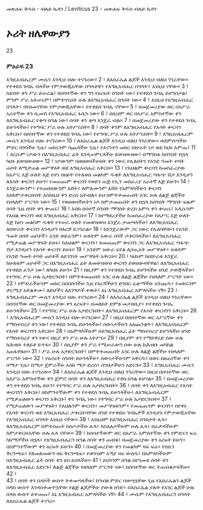 ﻿
መጽሐፍ ቅዱስ - ብሉይ ኪዳን / Leviticus 23 - መጽሐፍ ቅዱስ ብሉይ ኪዳን
# ኦሪት ዘሌዋውያን
23
### ምዕራፍ 23
እግዚአብሔርም ሙሴን እንዲህ ብሎ ተናገረው።
2 ፤ ለእስራኤል ልጆች እንዲህ ብለህ ንገራቸው። የተቀደሰ ጉባኤ ብላችሁ የምታውጁአቸው በዓላቶቼ፥ የእግዚአብሔር በዓላት፥ እነዚህ ናቸው።
3 ፤ ስድስት ቀን ሥራ ይሠራል፤ በሰባተኛው ቀን ግን የዕረፍት ሰንበት ነው፤ የተቀደሰ ጉባኤ ይሆንበታል፤ ምንም ሥራ አትሠሩም፤ በምትኖሩበት ሁሉ ለእግዚአብሔር ሰንበት ነው።
4 ፤ እነዚህ የእግዚአብሔር በዓላት፥ በየዘመናቸው የምታውጁአቸው፥ የተቀደሰ ጉባኤ ናቸው።
5 ፤ በመጀመሪያው ወር በአሥራ አራተኛው ቀን ሲመሽ የእግዚአብሔር ፋሲካ ነው።
6 ፤ በዚህም ወር በአሥራ አምስተኛው ቀን ለእግዚአብሔር የቂጣ በዓል ነው፤ ሰባት ቀን ቂጣ እንጀራ ብሉ።
7 ፤ በመጀመሪያው ቀን የተቀደሰ ጉባኤ ይሁንላችሁ፤ የተግባር ሥራ ሁሉ አትሥሩበት።
8 ፤ ሰባት ቀንም ለእግዚአብሔር የእሳት ቍርባን አቅርቡ፤ በሰባተኛው ቀን የተቀደሰ ጉባኤ ነው፤ የተግባር ሥራ ሁሉ አትሥሩበት።
9 ፤ እግዚአብሔርም ሙሴን እንዲህ ብሎ ተናገረው።
10 ፤ ለእስራኤል ልጆች እንዲህ ብለህ ንገራቸው። ወደምሰጣችሁ ምድር በገባችሁ ጊዜ፥ መከሩንም ባጨዳችሁ ጊዜ፥ የእናንተን መከር በኵራት ነዶ ወደ ካህኑ አምጡ፤
11 ፤ እርሱም ነዶውን በእግዚአብሔር ፊት እንዲሠምርላችሁ ይወዝውዘው፤ በማግስቱ ከሰንበት በኋላ ካህኑ ይወዝውዘው።
12 ፤ ነዶውንም በወዘወዛችሁበት ቀን ነውር የሌለበትን የአንድ ዓመት ተባት ጠቦት ለሚቃጠል መሥዋዕት ወደ እግዚአብሔር አቅርቡ።
13 ፤ የእህልም ቍርባን ከመስፈሪያው ከአሥር እጅ ሁለት እጅ የሆነ በዘይት የተለወሰ መልካም ዱቄት ለእግዚአብሔር ጣፋጭ ሽታ እንዲሆን ለእሳት ቍርባን ይሁን፤ የመጠጡም ቍርባን የወይን ጠጅ የኢን መስፈሪያ አራተኛ እጅ ይሁን።
14 ፤ እንጀራውንም፥ የተጠበሰውንም እሸት፥ ለምለሙንም እሸት የአምላካችሁን ቍርባን እስከምታቀርቡበት እስከዚህ ቀን ድረስ አትብሉ። ይህ በምትቀመጡበት አገር ሁሉ ለልጅ ልጃችሁ የዘላለም ሥርዓት ነው።
15 ፤ የወዘወዛችሁትን ነዶ ከምታመጡበት ቀን በኋላ ከሰንበት ማግስት ፍጹም ሰባት ጊዜ ሰባት ቀን ቍጠሩ፤
16 ፤ እስከ ሰባተኛ ሰንበት ማግስት ድረስ አምሳ ቀን ቍጠሩ፤ አዲሱንም የእህል ቍርባን ወደ እግዚአብሔር አቅርቡ።
17 ፤ ከየማደሪያችሁ ከመስፈሪያው ከአሥር እጅ ሁለት እጅ ከሆነ መልካም ዱቄት የተሠራ ሁለት የመወዝወዝ እንጀራ ታመጣላችሁ፤ ለእግዚአብሔር ለበኵራት ቍርባን እንዲሆን በእርሾ ይጋገራል።
18 ፤ ከእንጀራውም ጋር ነውር የሌለባቸውን የአንድ ዓመት ሰባት ጠቦቶች፥ አንድ ወይፈንም፥ ሁለትም አውራ በጎች ታቀርባላችሁ፤ ለእግዚአብሔር የሚቃጠል መሥዋዕት ይሁኑ፤ ከእህልም ቍርባን፥ ከመጠጡም ቍርባን ጋር ለእግዚአብሔር ጣፋጭ ሽታ እንዲሆን የእሳት ቍርባን ይሁኑ።
19 ፤ አንድም አውራ ፍየል ለኃጢአት መሥዋዕት፥ ሁለትም የአንድ ዓመት ተባት ጠቦቶች ለደኅንነት መሥዋዕት አቅርቡ።
20 ፤ ካህኑም ከበኵራቱ እንጀራ ከሁለቱም ጠቦቶች ጋር በእግዚአብሔር ፊት ለመወዝወዝ ቍርባን ይወዘውዛቸዋል፤ ለእግዚአብሔር የተቀደሰ ፈንታ ነው፤ ለካህኑ ይሁን።
21 ፤ በዚያም ቀን የተቀደሰ ጉባኤ ይሆንላችሁ ዘንድ ታውጃላችሁ፤ የተግባር ሥራ ሁሉ አታድርጉበት፤ በምትቀመጡበት አገር ሁሉ ለልጅ ልጃችሁ የዘላለም ሥርዓት ነው።
22 ፤ የምድራችሁንም መከር በሰበሰባችሁ ጊዜ የእርሻችሁን ድንበር ፈጽማችሁ አትጨዱ፥ የመከሩንም ቃርሚያ አትልቀሙ፤ ለድሆችና ለእንግዶች ተዉት፤ እኔ እግዚአብሔር አምላካችሁ ነኝ።
23 ፤ እግዚአብሔርም ሙሴን እንዲህ ብሎ ተናገረው።
24 ፤ ለእስራኤል ልጆች እንዲህ ብለህ ንገራቸው። በሰባተኛው ወር በመጀመሪያው ቀን ዕረፍት፥ በመለከት ድምፅ መታሰቢያ፥ የተቀደሰ ጉባኤ ይሁንላችሁ።
25 ፤ የተግባር ሥራ ሁሉ አታድርጉበት፥ ለእግዚአብሔርም የእሳት ቍርባንን አቅርቡ።
26 ፤ እግዚአብሔርም ሙሴን እንዲህ ብሎ ተናገረው።
27 ፤ በዚህ በሰባተኛው ወር አሥረኛው ቀን የማስተስረያ ቀን ነው፤ የተቀደሰ ጉባኤ ይሁንላችሁ፤ ሰውነታችሁን አስጨንቋት፥ ለእግዚአብሔርም የእሳት ቍርባንን አቅርቡ።
28 ፤ በአምላካችሁም በእግዚአብሔር ፊት ማስተስረያ ይሆንላችሁ ዘንድ የማስተስረያ ቀን ነውና በዚያ ቀን ሥራ ሁሉ አትሥሩ።
29 ፤ በዚያም ቀን የማይዋረድ ሰው ሁሉ ከሕዝቡ ተለይቶ ይጥፋ።
30 ፤ በዚያም ቀን ሥራ የሚሠራውን ሰው ሁሉ ከሕዝቡ መካከል አጠፋዋለሁ።
31 ፤ ሥራ ሁሉ አታድርጉበት፤ በምትቀመጡበት አገር ሁሉ ለልጅ ልጃችሁ የዘላለም ሥርዓት ነው።
32 ፤ የዕረፍት ሰንበት ይሁንላችሁ፥ ሰውነታችሁንም አዋርዱ፤ በወሩ በዘጠነኛው ቀን በማታ ጊዜ፥ ከማታ ጀምራችሁ እስከ ማታ ድረስ፥ ሰንበታችሁን አድርጉ።
33 ፤ እግዚአብሔር ሙሴን እንዲህ ብሎ ተናገረው።
34 ፤ ለእስራኤል ልጆች እንዲህ ብለህ ንገራቸው። በዚህ በሰባተኛው ወር ከአሥራ አምስተኛው ቀን ጀምሮ ሰባት ቀን ለእግዚአብሔር የዳስ በዓል ይሆናል።
35 ፤ በመጀመሪያው ቀን የተቀደሰ ጉባኤ ይሁን፤ የተግባር ሥራ ሁሉ አታድርጉበት።
36 ፤ ሰባት ቀን ለእግዚአብሔር የእሳት ቍርባንን አቅርቡ፤ በስምንተኛውም ቀን የተቀደሰ ጉባኤ ይሁንላችሁ፥ ለእግዚአብሔርም የሚቃጠለውን ቍርባን አቅርቡ፤ ዋና ጉባኤ ነው፤ የተግባር ሥራ ሁሉ አታድርጉበት።
37 ፤ የሚቃጠለውን መሥዋዕት፥ የእህሉንም ቍርባን፥ መሥዋዕቱንም፥ የመጠጡንም ቍርባን፥ በየቀኑ የእሳት ቍርባን ወደ እግዚአብሔር ታቀርቡባቸው ዘንድ የተቀደሱ ጉባኤዎች እንዲሆኑ የምታውጁአቸው የእግዚአብሔር በዓላት እነዚህ ናቸው።
38 ፤ እነዚህም ከእግዚአብሔር ሰንበታት ሌላ፥ ለእግዚአብሔርም ከምትሰጡት ከስጦታችሁ ሌላ፥ ከስእለታችሁም ሁሉ ሌላ፥ በፈቃዳችሁም ከምታቀርቡአቸው ሁሉ ሌላ ናቸው።
39 ፤ ከሰባተኛውም ወር በአሥራ አምስተኛው ቀን የምድሩን ፍሬ ካከማቻችሁ በኋላ፥ የእግዚአብሔርን በዓል ሰባት ቀን ጠብቁ፤ በመጀመሪያው ቀን ዕረፍት ይሁን፥ በስምንተኛውም ቀን ዕረፍት ይሁን።
40 ፤ በመጀመሪያው ቀን የመልካም ዛፍ ፍሬ፥ የሰሌን ቅርንጫፍ፥ የለመለመውን ዛፍ ቅርንጫፍ፥ የወንዝም አኻያ ዛፍ ውሰዱ፤ በአምላካችሁም በእግዚአብሔር ፊት ሰባት ቀን ደስ ይበላችሁ።
41 ፤ ይህንንም በዓል በየዓመቱ ሰባት ቀን ለእግዚአብሔር አድርጉ፤ ለልጅ ልጃችሁ የዘላለም ሥርዓት ነው፤ በሰባተኛው ወር ትጠብቁታላችሁ።
42 ፤  
43 ፤ ሰባት ቀን በዳሶች ውስጥ ትቀመጣላችሁ፤ ከግብፅ ምድር ባወጣኋቸው ጊዜ የእስራኤልን ልጆች በዳስ ውስጥ እንዳስቀመጥኋቸው የልጅ ልጆቻችሁ ያውቁ ዘንድ፥ በእስራኤል ያሉት የአገር ልጆች ሁሉ በዳስ ውስጥ ይቀመጡ፤ እኔ እግዚአብሔር አምላካችሁ ነኝ።
44 ፤ ሙሴም የእግዚአብሔርን በዓላት ለእስራኤል ልጆች ተናገረ። 
